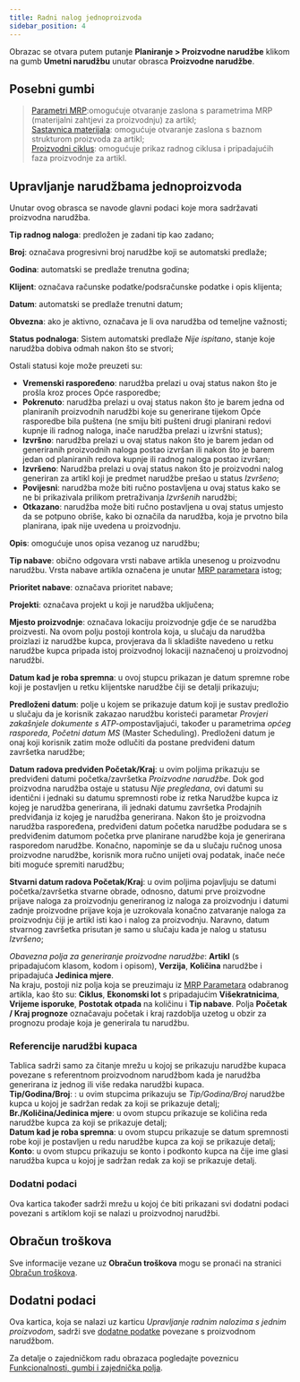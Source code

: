 ```yaml
---
title: Radni nalog jednoproizvoda
sidebar_position: 4
---
```


Obrazac se otvara putem putanje  **Planiranje > Proizvodne narudžbe** klikom na gumb  **Umetni narudžbu** unutar obrasca **Proizvodne narudžbe**.  

## Posebni gumbi

> [Parametri MRP](/docs/configurations/parameters/production/mrp-parameters/search-mrp-parameters):omogućuje otvaranje zaslona s parametrima MRP (materijalni zahtjevi za proizvodnju) za artikl;      
> [Sastavnica materijala](/docs/erp-home/registers/production/bill-of-materials/search-and-insert-assemblies): omogućuje otvaranje zaslona s baznom strukturom proizvoda za artikl;   
> [Proizvodni ciklus](/docs/erp-home/registers/production/routes/new-route): omogućuje prikaz radnog ciklusa i pripadajućih faza proizvodnje za artikl.

## Upravljanje narudžbama jednoproizvoda

Unutar ovog obrasca se navode glavni podaci koje mora sadržavati proizvodna narudžba.

**Tip radnog naloga**: predložen je zadani tip kao zadano;    

**Broj**: označava progresivni broj narudžbe koji se automatski predlaže;     

**Godina**: automatski se predlaže trenutna godina;   

**Klijent**: označava računske podatke/podsračunske podatke i opis klijenta;    

**Datum**: automatski se predlaže trenutni datum;        

**Obvezna**: ako je aktivno, označava je li ova narudžba od temeljne važnosti;    

**Status podnaloga**: Sistem automatski predlaže *Nije ispitano*, stanje koje narudžba dobiva odmah nakon što se stvori;   

Ostali statusi koje može preuzeti su:  

- **Vremenski raspoređeno**: narudžba prelazi u ovaj status nakon što je prošla kroz proces Opće rasporedbe;    
- **Pokrenuto**: narudžba prelazi u ovaj status nakon što je barem jedna od planiranih proizvodnih narudžbi koje su generirane tijekom Opće rasporedbe bila puštena (ne smiju biti pušteni drugi planirani redovi kupnje ili radnog naloga, inače narudžba prelazi u izvršni status);        
- **Izvršno**: narudžba prelazi u ovaj status nakon što je barem jedan od generiranih proizvodnih naloga postao izvršan ili nakon što je barem jedan od planiranih redova kupnje ili radnog naloga postao izvršan;     
- **Izvršeno**: Narudžba prelazi u ovaj status nakon što je proizvodni nalog generiran za artikl koji je predmet narudžbe prešao u status *Izvršeno*;   
- **Povijesni**: narudžba može biti ručno postavljena u ovaj status kako se ne bi prikazivala prilikom pretraživanja *Izvršenih* narudžbi;  
- **Otkazano**: narudžba može biti ručno postavljena u ovaj status umjesto da se potpuno obriše, kako bi označila da narudžba, koja je prvotno bila planirana, ipak nije uvedena u proizvodnju.

**Opis**: omogućuje unos opisa vezanog uz narudžbu;        

**Tip nabave**: obično odgovara vrsti nabave artikla unesenog u proizvodnu narudžbu. Vrsta nabave artikla označena je unutar [MRP parametara](/docs/configurations/parameters/production/mrp-parameters/search-mrp-parameters) istog;     

**Prioritet nabave**: označava prioritet nabave;           
       
**Projekti**: označava projekt u koji je narudžba uključena;       

**Mjesto proizvodnje**: označava lokaciju proizvodnje gdje će se narudžba proizvesti.  Na ovom polju postoji kontrola koja, u slučaju da narudžba proizlazi iz narudžbe kupca, provjerava da li skladište navedeno u retku narudžbe kupca pripada istoj proizvodnoj lokaciji naznačenoj u proizvodnoj narudžbi.  

**Datum kad je roba spremna**: u ovoj stupcu prikazan je datum spremne robe koji je postavljen u retku klijentske narudžbe čiji se detalji prikazuju;      

**Predloženi datum**: polje u kojem se prikazuje datum koji je sustav predložio u slučaju da je korisnik zakazao narudžbu koristeći parametar *Provjeri zakašnjele dokumente s ATP-om*postavljajući, također u parametrima *općeg rasporeda*, *Početni datum MS* (Master Scheduling). Predloženi datum je onaj koji korisnik zatim može odlučiti da postane predviđeni datum završetka narudžbe;

**Datum radova predviđen Početak/Kraj**: u ovim poljima prikazuju se predviđeni datumi početka/završetka *Proizvodne narudžbe*. Dok god proizvodna narudžba ostaje u statusu *Nije pregledana*, ovi datumi su identični i jednaki su datumu spremnosti robe iz retka Narudžbe kupca iz kojeg je narudžba generirana, ili jednaki datumu završetka Prodajnih predviđanja iz kojeg je narudžba generirana. Nakon što je proizvodna narudžba raspoređena, predviđeni datum početka narudžbe podudara se s predviđenim datumom početka prve planirane narudžbe koja je generirana rasporedom narudžbe. Konačno, napominje se da u slučaju ručnog unosa proizvodne narudžbe, korisnik mora ručno unijeti ovaj podatak, inače neće biti moguće spremiti narudžbu;

**Stvarni datum radova Početak/Kraj**: u ovim poljima pojavljuju se datumi početka/završetka stvarne obrade, odnosno, datumi prve proizvodne prijave naloga za proizvodnju generiranog iz naloga za proizvodnju i datumi zadnje proizvodne prijave koja je uzrokovala konačno zatvaranje naloga za proizvodnju čiji je artikl isti kao i nalog za proizvodnju. Naravno, datum stvarnog završetka prisutan je samo u slučaju kada je nalog u statusu *Izvršeno*;

*Obavezna polja za generiranje proizvodne narudžbe*: **Artikl** (s pripadajućom klasom, kodom i opisom), **Verzija**, **Količina** narudžbe i pripadajuća **Jedinica mjere**.  
Na kraju, postoji niz polja koja se preuzimaju iz [MRP Parametara](/docs/configurations/parameters/production/mrp-parameters/search-mrp-parameters)  odabranog artikla, kao što su: **Ciklus**, **Ekonomski lot** s pripadajućim **Višekratnicima**, **Vrijeme isporuke**, **Postotak otpada** na količinu i **Tip nabave**.
Polja **Početak / Kraj prognoze** označavaju početak i kraj razdoblja uzetog u obzir za prognozu prodaje koja je generirala tu narudžbu. 

### Referencije narudžbi kupaca

Tablica sadrži samo za čitanje mrežu u kojoj se prikazuju narudžbe kupaca povezane s referentnom proizvodnom narudžbom kada je narudžba generirana iz jednog ili više redaka narudžbi kupaca.   
**Tip/Godina/Broj**: : u ovim stupcima prikazuju se *Tip/Godina/Broj* narudžbe kupca u kojoj je sadržan redak za koji se prikazuje detalj;  
**Br./Količina/Jedinica mjere**: u ovom stupcu prikazuje se količina reda narudžbe kupca za koji se prikazuje detalj;  
**Datum kad je roba spremna**: u ovom stupcu prikazuje se datum spremnosti robe koji je postavljen u redu narudžbe kupca za koji se prikazuje detalj;  
**Konto**: u ovom stupcu prikazuju se konto i podkonto kupca na čije ime glasi narudžba kupca u kojoj je sadržan redak za koji se prikazuje detalj.  

### Dodatni podaci 

Ova kartica također sadrži mrežu u kojoj će biti prikazani svi dodatni podaci povezani s artiklom koji se nalazi u proizvodnoj narudžbi.

##  Obračun troškova

Sve informacije vezane uz  **Obračun troškova** mogu se pronaći na stranici [Obračun troškova](/docs/planning/mps-master-production-scheduling/production-job-orders/valorization).

## Dodatni podaci 

Ova kartica, koja se nalazi uz karticu *Upravljanje radnim nalozima s jednim proizvodom*, sadrži sve [dodatne podatke](/docs/configurations/utility/extra-data/extradata/search-extradata) povezane s proizvodnom narudžbom.  

Za detalje o zajedničkom radu obrazaca pogledajte poveznicu [Funkcionalnosti, gumbi i zajednička polja](/docs/guide/common).